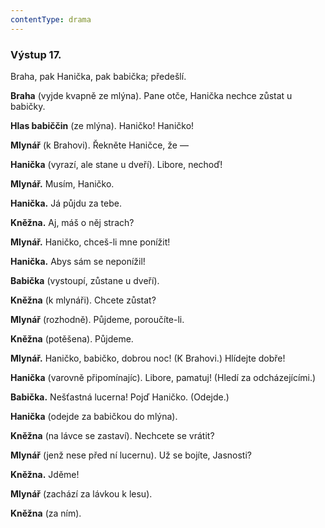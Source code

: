 ```yaml
---
contentType: drama
---
```


### Výstup 17.

Braha, pak Hanička, pak babička; předešlí.

**Braha** (vyjde kvapně ze mlýna). Pane otče, Hanička nechce zůstat u babičky. 

**Hlas babiččin** (ze mlýna). Haničko! Haničko! 

**Mlynář** (k Brahovi). Řekněte Haničce, že — 

**Hanička** (vyrazí, ale stane u dveří). Libore, nechoď! 

**Mlynář.** Musím, Haničko. 

**Hanička.** Já půjdu za tebe. 

**Kněžna.** Aj, máš o něj strach? 

**Mlynář.** Haničko, chceš-li mne ponížit! 

**Hanička.** Abys sám se neponížil! 

**Babička** (vystoupí, zůstane u dveří). 

**Kněžna** (k mlynáři). Chcete zůstat? 

**Mlynář** (rozhodně). Půjdeme, poroučíte-li. 

**Kněžna** (potěšena). Půjdeme.

**Mlynář.** Haničko, babičko, dobrou noc! (K Brahovi.) Hlídejte dobře!

**Hanička** (varovně připomínajíc). Libore, pamatuj! (Hledí za odcházejícími.)

**Babička.** Nešťastná lucerna! Pojď Haničko. (Odejde.)

**Hanička** (odejde za babičkou do mlýna).

**Kněžna** (na lávce se zastaví). Nechcete se vrátit? 

**Mlynář** (jenž nese před ní lucernu). Už se bojíte, Jasnosti?

**Kněžna.** Jděme!

**Mlynář** (zachází za lávkou k lesu). 

**Kněžna** (za ním).
